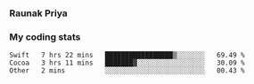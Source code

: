 ### Raunak Priya

### My coding stats

<!--START_SECTION:waka-->
```text
Swift   7 hrs 22 mins   █████████████████▒░░░░░░░   69.49 % 
Cocoa   3 hrs 11 mins   ███████▓░░░░░░░░░░░░░░░░░   30.09 % 
Other   2 mins          ░░░░░░░░░░░░░░░░░░░░░░░░░   00.43 % 
```
<!--END_SECTION:waka-->
